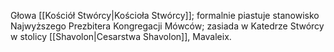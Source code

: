 Głowa [[Kościół Stwórcy|Kościoła Stwórcy]]; formalnie piastuje stanowisko Najwyższego Prezbitera Kongregacji Mówców; zasiada w Katedrze Stwórcy w stolicy [[Shavolon|Cesarstwa Shavolon]], Mavaleix.